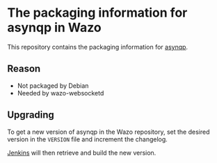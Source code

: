 # The packaging information for asynqp in Wazo

This repository contains the packaging information for
[asynqp](https://github.com/benjamin-hodgson/asynqp).

## Reason

* Not packaged by Debian
* Needed by wazo-websocketd

## Upgrading

To get a new version of asynqp in the Wazo repository, set the desired version
in the `VERSION` file and increment the changelog.

[Jenkins](http://jenkins.xivo.io) will then retrieve and build the new version.
